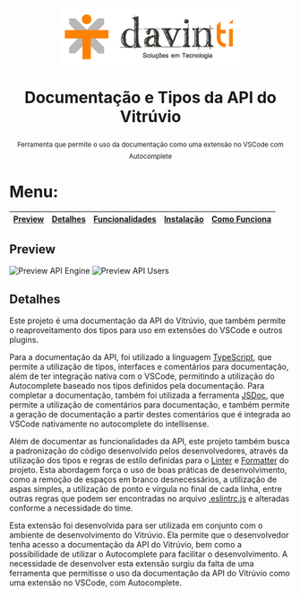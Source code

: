 <p  align="center"><img alt="DAVINTI LOGO"  src="docs\img\logo-davinti.png"></p>
<div align="center">
<h1> Documentação e Tipos da API do Vitrúvio </h1>
<sub>Ferramenta que permite o uso da documentação como uma extensão no VSCode com Autocomplete</sub>
</div>


# Menu:
|[Preview](#Preview)|[Detalhes](#Detalhes)|[Funcionalidades](#Funcionalidades)|[Instalação](#Instalação)|[Como Funciona](#Como-Funciona)|
|---|---|---|---|---|

## Preview

![Preview API Engine](docs\img\preview-ts-engine.gif)
![Preview API Users](docs\img\preview-ts-users.gif)

## Detalhes

Este projeto é uma documentação da API do Vitrúvio, que também permite o reaproveitamento dos tipos para uso em extensões do VSCode e outros plugins.

Para a documentação da API, foi utilizado a linguagem [TypeScript](https://www.typescriptlang.org/), que permite a utilização de tipos, interfaces e comentários para documentação, além de ter integração nativa com o VSCode, permitindo a utilização do Autocomplete baseado nos tipos definidos pela documentação. Para completar a documentação, também foi utilizada a ferramenta [JSDoc](https://jsdoc.app/), que permite a utilização de comentários para documentação, e também permite a geração de documentação a partir destes comentários que é integrada ao VSCode nativamente no autocomplete do intellisense.

Além de documentar as funcionalidades da API, este projeto também busca a padronização do código desenvolvido pelos desenvolvedores, através da utilização dos tipos e regras de estilo definidas para o [Linter](https://eslint.org/) e [Formatter](https://prettier.io/) do projeto. Esta abordagem força o uso de boas práticas de desenvolvimento, como a remoção de espaços em branco desnecessários, a utilização de aspas simples, a utilização de ponto e vírgula no final de cada linha, entre outras regras que podem ser encontradas no arquivo [.eslintrc.js](.eslintrc.js) e alteradas conforme a necessidade do time.

Esta extensão foi desenvolvida para ser utilizada em conjunto com o ambiente de desenvolvimento do Vitrúvio. Ela permite que o desenvolvedor tenha acesso a documentação da API do Vitrúvio, bem como a possibilidade de utilizar o Autocomplete para facilitar o desenvolvimento. A necessidade de desenvolver esta extensão surgiu da falta de uma ferramenta que permitisse o uso da documentação da API do Vitrúvio como uma extensão no VSCode, com Autocomplete.